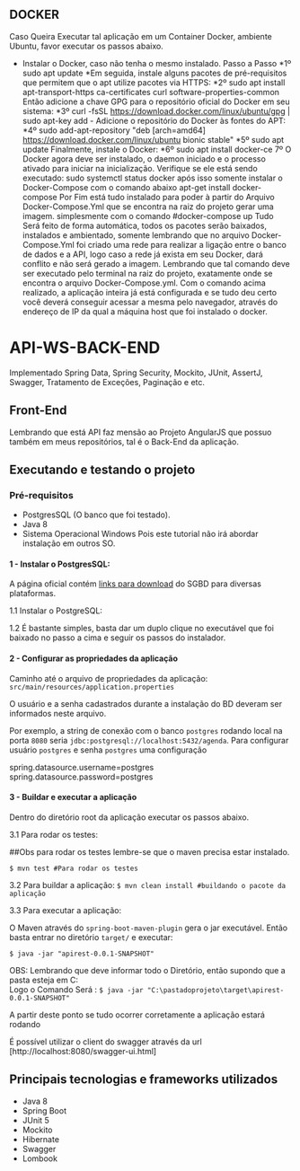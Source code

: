## DOCKER
Caso Queira Executar tal aplicação em um Container Docker, ambiente Ubuntu, favor executar os passos abaixo.
- Instalar o Docker, caso não tenha o mesmo instalado.
 Passo a Passo
*1º sudo apt update
*Em seguida, instale alguns pacotes de pré-requisitos que permitem que o apt utilize pacotes via HTTPS:
*2º sudo apt install apt-transport-https ca-certificates curl software-properties-common
Então adicione a chave GPG para o repositório oficial do Docker em seu sistema:
*3º curl -fsSL https://download.docker.com/linux/ubuntu/gpg | sudo apt-key add -
Adicione o repositório do Docker às fontes do APT:
*4º sudo add-apt-repository "deb [arch=amd64] https://download.docker.com/linux/ubuntu bionic stable"
*5º sudo apt update
Finalmente, instale o Docker:
*6º sudo apt install docker-ce
7º O Docker agora deve ser instalado, o daemon iniciado e o processo ativado para iniciar na inicialização. Verifique se ele está sendo executado:
     sudo systemctl status docker
após isso somente instalar o Docker-Compose com o comando abaixo
apt-get install docker-compose
Por Fim está tudo instalado para poder à partir do Arquivo Docker-Compose.Yml que se encontra na raiz do projeto gerar uma imagem.
simplesmente com o comando
#docker-compose up
Tudo Será feito de forma automática, todos os pacotes serão baixados, instalados e ambientado, somente lembrando que no arquivo Docker-Compose.Yml foi criado uma rede para realizar a ligação entre o banco de dados e a API, logo caso a rede já exista em seu Docker, dará conflito e não será gerado a imagem. Lembrando que tal comando deve ser executado pelo terminal na raiz do projeto, exatamente onde se encontra o arquivo Docker-Compose.yml.
Com o comando acima realizado, a aplicação inteira já está configurada e se tudo deu certo você deverá conseguir acessar a mesma pelo navegador, através do endereço de IP da qual a máquina host que foi instalado o docker.

# API-WS-BACK-END
Implementado Spring Data, Spring Security, Mockito, JUnit, AssertJ, Swagger, Tratamento de Exceções, Paginação e etc.

## Front-End
Lembrando que está API faz mensão ao Projeto AngularJS que possuo também em meus repositórios, tal é o Back-End da aplicação.

## Executando e testando o projeto

### Pré-requisitos
* PostgresSQL (O banco que foi testado).
* Java 8
* Sistema Operacional Windows Pois este tutorial não irá abordar instalação em outros SO.

#### 1 - Instalar o PostgresSQL:

A página oficial contém [links para download](https://www.postgresql.org/download/) do SGBD para diversas plataformas.


1.1 Instalar o PostgreSQL:

1.2 É bastante simples, basta dar um duplo clique no executável que foi baixado no passo a cima e seguir os passos do instalador.

#### 2 - Configurar as propriedades da aplicação 

Caminho até o arquivo de propriedades da aplicação:
`src/main/resources/application.properties`

O usuário e a senha cadastrados durante a instalação do BD deveram ser informados neste arquivo.  

Por exemplo, a string de conexão com o banco `postgres` rodando local na porta `8080`
seria `jdbc:postgresql://localhost:5432/agenda`. Para configurar usuário `postgres` e senha `postgres` uma configuração

spring.datasource.username=postgres
spring.datasource.password=postgres

#### 3 - Buildar e executar a aplicação

Dentro do diretório root da aplicação executar os passos abaixo.

3.1 Para rodar os testes:

##Obs para rodar os testes lembre-se que o maven precisa estar instalado. 

`$ mvn test #Para rodar os testes`

3.2 Para buildar a aplicação:
`$ mvn clean install #buildando o pacote da aplicação`

3.3 Para executar a aplicação:

O Maven através do `spring-boot-maven-plugin` gera o jar executável.
Então basta entrar no diretório `target/` e executar:

`$ java -jar "apirest-0.0.1-SNAPSHOT"`

OBS: Lembrando que deve informar todo o Diretório, então supondo que a pasta esteja em C:\
Logo o Comando Será : 
`$ java -jar "C:\pastadoprojeto\target\apirest-0.0.1-SNAPSHOT"`

A partir deste ponto se tudo ocorrer corretamente a aplicação estará rodando 

É possível utilizar o client do swagger através da url [http://localhost:8080/swagger-ui.html]

## Principais tecnologias e frameworks utilizados

- Java 8
- Spring Boot 
- JUnit 5
- Mockito
- Hibernate
- Swagger
- Lombook
